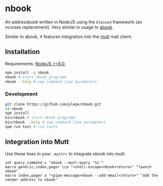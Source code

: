 # nbook
An addressbook written in NodeJS using the `blessed` framework (an ncurses replacement). Very similar in usage to [abook](http://abook.sourceforge.net/).

Similar to abook, it features integration into the [mutt](http://www.mutt.org/) mail client.

## Installation
Requirements: [NodeJS >=8.0](https://nodejs.org/), 

```sh
npm install -g nbook
nbook # start nbook programm
nbook --help # see command line parameters
```

### Development
```sh
git clone https://github.com/plepe/nbook.git
cd nbook
npm install
bin/nbook # start nbook programm
bin/nbook --help # see command line parameters
npm run test # run tests
```

## Integration into Mutt
Use these lines in your `.muttrc` to integrate nbook into mutt:
```
set query_command = "nbook --mutt-query '%s'"
macro generic,index,pager \ca "<shell-escape>nbook<return>" "launch nbook"
macro index,pager a "<pipe-message>nbook --add-email<return>" "add the sender address to nbook"
```
